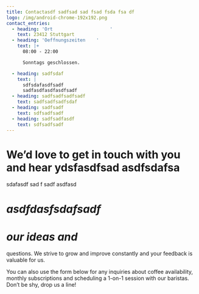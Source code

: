 ```yaml
---
title: Contactasdf sadfsad sad fsad fsda fsa df
logo: /img/android-chrome-192x192.png
contact_entries:
  - heading: 'Ort                     '
    text: 23412 Stuttgart
  - heading: 'Oeffnungszeiten    '
    text: |+
      08:00 - 22:00

      Sonntags geschlossen.

  - heading: sadfsdaf
    text: |
      sdfsdafasdfsadf
      sadfasdfasdfasdfsadf
  - heading: sadfsadfsadfsadf
    text: sadfsadfsadfsdaf
  - heading: sadfsadf
    text: sdfsadfsadf
  - heading: sadfsadfasdf
    text: sdfsadfsadf
---
```

# We’d love to get in touch with you and hear ydsfasdfsad asdfsdafsa
sdafasdf sad f sadf asdfasd


# _**asdfdasfsdafsadf**_

# _**our ideas and**_



questions. We strive to grow and improve constantly and your feedback
is valuable for us.

You can also use the form below for any inquiries about coffee
availability, monthly subscriptions and scheduling a 1-on-1 session
with our baristas. Don’t be shy, drop us a line!
